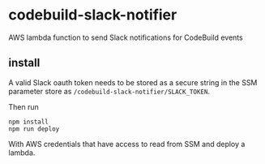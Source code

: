 # codebuild-slack-notifier

AWS lambda function to send Slack notifications for CodeBuild events

## install

A valid Slack oauth token needs to be stored as a secure string in the SSM parameter store as `/codebuild-slack-notifier/SLACK_TOKEN`.

Then run

```shell
npm install
npm run deploy
```

With AWS credentials that have access to read from SSM and deploy a lambda.
